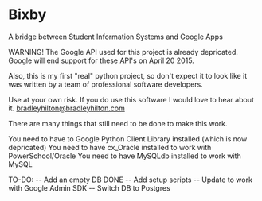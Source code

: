 Bixby
=====

A bridge between Student Information Systems and Google Apps

WARNING! The Google API used for this project is already depricated. Google will end support for these API's on April 20 2015.

Also, this is my first "real" python project, so don't expect it to look like it was written by a team of professional software developers.

Use at your own risk. If you do use this software I would love to hear about it. bradleyhilton@bradleyhilton.com

There are many things that still need to be done to make this work.

You need to have to Google Python Client Library installed (which is now depricated)
You need to have cx_Oracle installed to work with PowerSchool/Oracle
You need to have MySQLdb installed to work with MySQL


TO-DO:
	-- Add an empty DB DONE
	-- Add setup scripts
	-- Update to work with Google Admin SDK
	-- Switch DB to Postgres


